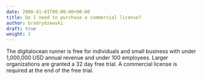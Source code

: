 ```yaml
---
date: 2000-01-01T00:00:00+00:00
title: Do I need to purchase a commercial license?
author: bradrydzewski
draft: true
weight: 2
---
```


The digitalocean runner is free for individuals and small business with under 1,000,000 USD annual revenue and under 100 employees. Larger organizations are granted a 32 day free trial. A commercial license is required at the end of the free trial.

